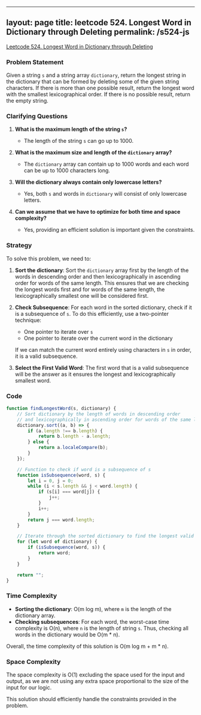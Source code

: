 
---
layout: page
title: leetcode 524. Longest Word in Dictionary through Deleting
permalink: /s524-js
---
[Leetcode 524. Longest Word in Dictionary through Deleting](https://algoadvance.github.io/algoadvance/l524)
### Problem Statement

Given a string `s` and a string array `dictionary`, return the longest string in the dictionary that can be formed by deleting some of the given string characters. If there is more than one possible result, return the longest word with the smallest lexicographical order. If there is no possible result, return the empty string.

### Clarifying Questions

1. **What is the maximum length of the string `s`?**
   - The length of the string `s` can go up to 1000.

2. **What is the maximum size and length of the `dictionary` array?**
   - The `dictionary` array can contain up to 1000 words and each word can be up to 1000 characters long.

3. **Will the dictionary always contain only lowercase letters?**
   - Yes, both `s` and words in `dictionary` will consist of only lowercase letters.

4. **Can we assume that we have to optimize for both time and space complexity?**
   - Yes, providing an efficient solution is important given the constraints.

### Strategy

To solve this problem, we need to:

1. **Sort the dictionary**: Sort the `dictionary` array first by the length of the words in descending order and then lexicographically in ascending order for words of the same length. This ensures that we are checking the longest words first and for words of the same length, the lexicographically smallest one will be considered first.

2. **Check Subsequence**: For each word in the sorted dictionary, check if it is a subsequence of `s`. To do this efficiently, use a two-pointer technique:
   - One pointer to iterate over `s`
   - One pointer to iterate over the current word in the dictionary
   
   If we can match the current word entirely using characters in `s` in order, it is a valid subsequence.

3. **Select the First Valid Word**: The first word that is a valid subsequence will be the answer as it ensures the longest and lexicographically smallest word.

### Code

```javascript
function findLongestWord(s, dictionary) {
    // Sort dictionary by the length of words in descending order
    // and lexicographically in ascending order for words of the same length
    dictionary.sort((a, b) => {
        if (a.length !== b.length) {
            return b.length - a.length;
        } else {
            return a.localeCompare(b);
        }
    });

    // Function to check if word is a subsequence of s
    function isSubsequence(word, s) {
        let i = 0, j = 0;
        while (i < s.length && j < word.length) {
            if (s[i] === word[j]) {
                j++;
            }
            i++;
        }
        return j === word.length;
    }

    // Iterate through the sorted dictionary to find the longest valid subsequence
    for (let word of dictionary) {
        if (isSubsequence(word, s)) {
            return word;
        }
    }

    return "";
}
```

### Time Complexity

- **Sorting the dictionary**: O(m log m), where `m` is the length of the dictionary array.
- **Checking subsequences**: For each word, the worst-case time complexity is O(n), where `n` is the length of string `s`. Thus, checking all words in the dictionary would be O(m * n).

Overall, the time complexity of this solution is O(m log m + m * n).

### Space Complexity

The space complexity is O(1) excluding the space used for the input and output, as we are not using any extra space proportional to the size of the input for our logic.

This solution should efficiently handle the constraints provided in the problem.
